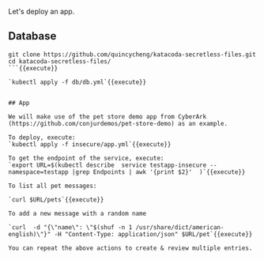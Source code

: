 
Let's deploy an app.   

## Database


```
git clone https://github.com/quincycheng/katacoda-secretless-files.git
cd katacoda-secretless-files/
```{{execute}}

`kubectl apply -f db/db.yml`{{execute}}


## App

We will make use of the pet store demo app from CyberArk (https://github.com/conjurdemos/pet-store-demo) as an example.

To deploy, execute:
`kubectl apply -f insecure/app.yml`{{execute}}

To get the endpoint of the service, execute:
`export URL=$(kubectl describe  service testapp-insecure --namespace=testapp |grep Endpoints | awk '{print $2}'  )`{{execute}}

To list all pet messages:

`curl $URL/pets`{{execute}}

To add a new message with a random name

`curl  -d "{\"name\": \"$(shuf -n 1 /usr/share/dict/american-english)\"}" -H "Content-Type: application/json" $URL/pet`{{execute}}

You can repeat the above actions to create & review multiple entries.

